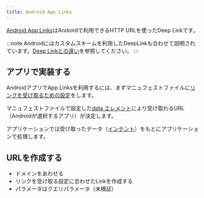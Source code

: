 ```yaml
---
title: Android App Links
---
```


[Android App Links](https://developer.android.com/training/app-links)はAndoirdで利用できるHTTP URLを使ったDeep Linkです。

:::note
Androidにはカスタムスキームを利用したDeepLinkも合わせて説明されています。[Deep Linkとの違い](https://developer.android.com/training/app-links/verify-site-associations#the-difference)を参照してください。
:::

## アプリで実装する

AndroidアプリでApp Linksを利用するには、まずマニュフェストファイルに[リンクを受け取るための設定](https://developer.android.com/training/app-links/deep-linking?hl=ja#adding-filters)をします。

マニュフェストファイルで設定した[data エレメント](https://developer.android.com/guide/topics/manifest/data-element)により受け取れるURL（Androidが選択するアプリ）が決定します。

アプリケーションでは受け取ったデータ（[インテント](https://developer.android.com/guide/components/intents-filters)）をもとにアプリケーションで処理します。

## URLを作成する

- ドメインをあわせる
- リンクを受け取る設定に合わせたLinkを作成する
- パラメータはクエリパラメータ（未検証）

